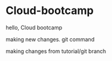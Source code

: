 # Cloud-bootcamp
hello, Cloud bootcamp

making new changes. git command

making changes from tutorial/git branch